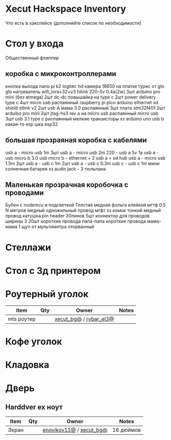 # Xecut Hackspace Inventory

Что есть в хакспейсе (дополняйте список по необходимости)

# Стол у входа

Общественный флиппер

## коробка с микроконтроллерами

кнопка выхода
nano pi k2
logitec hd камера
18650 на платке typec от glo
glo нагреватель
wifi_lora+32+v3
hilink 220-5v 0.4a(2w) 3шт
arduino pro mini (без atmega) 2шт
dc-dc повышайка на type c 2шт
power delivery type c 4шт
micro usb распаянный
raspberry pi pico
arduino ethernet sd shield
stlink v2 2шт
usb A мама 3.0 распаянный 3шт
плата stm32f401 2шт
arduibo pro mini 2шт
jtag-hs3 rev a на micro usb
распаянный micro usb 3шт
usb 3.1 type c распаянный
мелкие транзисторы хз
arduino uno usb b
какая-то esp шка
esp32

## большая прозраяная коробка с кабелями

usb a - micro usb 1m 3шт
usb a - micro usb 2m
220 - usb a 5v 1a
usb a - usb micro b 3.0
usb micro b - ethernet + 2 usb a + sd hub
usb a - micro usb 1.5m 2шт
usb a - usb c 1m 2шт
usb a - usb c 0.3m
usb c - usb c 1m
мини солнечная батарея хз
audio jack - 3 тюльпана


## Маленькая прозрачная коробочка с проводами

Бубен с nodemcu и подсветкой
Толстая медная фольга клейкой
мгтф 0.5 N метров
медный одножильный провод
мгфт хз комок
тонкий медный провод катушка
pin header 20пинов 5шт
коннектор для проводов ширины 3 20шт
короткие провода папа-папа
короткие провода мама-мама
1 щуп от мультиметра оторванный

# Стеллажи

# Стол с 3д принтером

# Роутерный уголок

| Item | Qty | Owner | Notes |
|------|-----|-------|-------|
| mts роутер | | [xecut_bg@](https://t.me/xecut_bg) / [rvbar_el3@](https://t.me/rvbar_el3) | |


# Кофе уголок

# Кладовка

# Дверь

## Harddver ex ноут

| Item | Qty | Owner | Notes |
|------|-----|-------|-------|
| Экран | | [enovikov11@](https://t.me/enovikov11) / [xecut_bg@](https://t.me/xecut_bg) | 16 дюймов |
